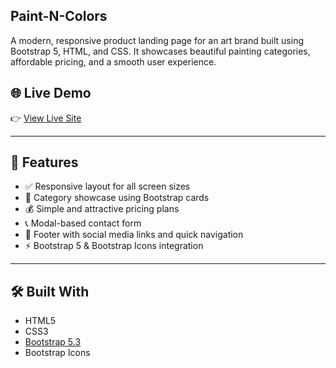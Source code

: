 ## Paint-N-Colors
A modern, responsive product landing page for an art brand built using Bootstrap 5, HTML, and CSS. It showcases beautiful painting categories, affordable pricing, and a smooth user experience.


## 🌐 Live Demo

👉 [View Live Site](https://bilalnasir057558.github.io/Paint-N-Colors/)  

---

## 🚀 Features

- ✅ Responsive layout for all screen sizes
- 🎨 Category showcase using Bootstrap cards
- 💰 Simple and attractive pricing plans
- 📞 Modal-based contact form
- 🧾 Footer with social media links and quick navigation
- ⚡ Bootstrap 5 & Bootstrap Icons integration

---

## 🛠️ Built With

- HTML5
- CSS3
- [Bootstrap 5.3](https://getbootstrap.com/)
- Bootstrap Icons
